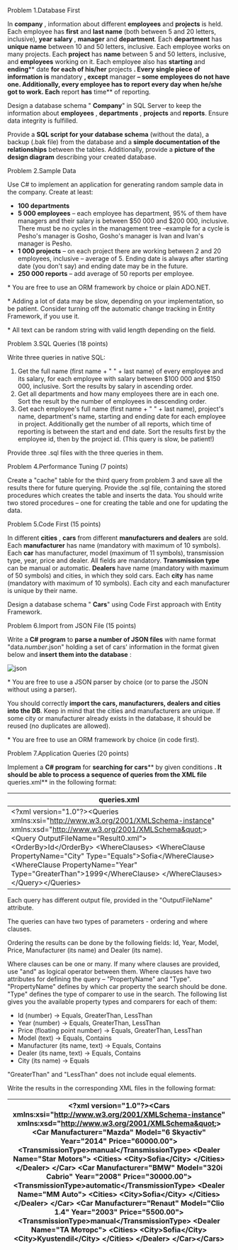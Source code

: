 
Problem 1.Database First 

In **company** , information about different **employees** and **projects** is held. Each employee has **first** and **last name** (both between 5 and 20 letters, inclusive), **year salary** , **manager** and **department**. Each **department** has **unique name** between 10 and 50 letters, inclusive. Each employee works on many projects. Each **project** has **name** between 5 and 50 letters, inclusive, and **employees** working on it. Each employee also has **starting** and **ending**** date **for each of his/her** projects **. Every single piece of information is** mandatory **, except** manager **– some employees do not have one. Additionally, every employee has to report every day when he/she got to work. Each** report **has** time** of reporting.

Design a database schema &quot; **Company**&quot; in SQL Server to keep the information about **employees** , **departments** , **projects** and **reports**. Ensure data integrity is fulfilled.

Provide a **SQL script for your database schema** (without the data), a backup (.bak file) from the database and a **simple documentation of the relationships** between the tables. Additionally, provide a **picture of the design diagram** describing your created database.

Problem 2.Sample Data 

Use C# to implement an application for generating random sample data in the company. Create at least:

- **100 departments**
- **5 000 employees** – each employee has department, 95% of them have managers and their salary is between $50 000 and $200 000, inclusive. There must be no cycles in the management tree –example for a cycle is Pesho&#39;s manager is Gosho, Gosho&#39;s manager is Ivan and Ivan&#39;s manager is Pesho.
- **1 000 projects** – on each project there are working between 2 and 20 employees, inclusive – average of 5. Ending date is always after starting date (you don&#39;t say) and ending date may be in the future.
- **250 000 reports** – add average of 50 reports per employee.

\* You are free to use an ORM framework by choice or plain ADO.NET.

\* Adding a lot of data may be slow, depending on your implementation, so be patient. Consider turning off the automatic change tracking in Entity Framework, if you use it.

\* All text can be random string with valid length depending on the field.

Problem 3.SQL Queries (18 points)

Write three queries in native SQL:

1. Get the full name (first name + &quot; &quot; + last name) of every employee and its salary, for each employee with salary between $100 000 and $150 000, inclusive. Sort the results by salary in ascending order.
2. Get all departments and how many employees there are in each one. Sort the result by the number of employees in descending order.
3. Get each employee&#39;s full name (first name + &quot; &quot; + last name), project&#39;s name, department&#39;s name, starting and ending date for each employee in project. Additionally get the number of all reports, which time of reporting is between the start and end date. Sort the results first by the employee id, then by the project id. (This query is slow, be patient!)

Provide three .sql files with the three queries in them.

Problem 4.Performance Tuning (7 points)

Create a &quot;cache&quot; table for the third query from problem 3 and save all the results there for future querying. Provide the .sql file, containing the stored procedures which creates the table and inserts the data. You should write two stored procedures – one for creating the table and one for updating the data.

Problem 5.Code First (15 points)

In different **cities** , **cars** from different **manufacturers and dealers** are sold. Each **manufacturer** has name (mandatory with maximum of 10 symbols). Each **car** has manufacturer, model (maximum of 11 symbols), transmission type, year, price and dealer. All fields are mandatory. **Transmission type** can be manual or automatic. **Dealers** have name (mandatory with maximum of 50 symbols) and cities, in which they sold cars. Each **city** has name (mandatory with maximum of 10 symbols). Each city and each manufacturer is unique by their name.

Design a database schema &quot; **Cars**&quot; using Code First approach with Entity Framework.

Problem 6.Import from JSON File (15 points)

Write a **C# program** to **parse a number of JSON files** with name format &quot;data._number_.json&quot; holding a set of cars&#39; information in the format given below and **insert them into the database** :

![json](https://user-images.githubusercontent.com/12698693/28158090-3f66d7fc-67c1-11e7-960e-17ab937319f4.jpg)

\* You are free to use a JSON parser by choice (or to parse the JSON without using a parser).

You should correctly **import the cars, manufacturers, dealers and cities into the DB**. Keep in mind that the cities and manufacturers are unique. If some city or manufacturer already exists in the database, it should be reused (no duplicates are allowed).

\* You are free to use an ORM framework by choice (in code first).

Problem 7.Application Queries (20 points)

Implement a **C# program** for **searching for cars**** by given conditions **. It should be able to process a sequence of queries from the XML file** queries.xml** in the following format:

| **queries.xml** |
| --- |
| &lt;?xml version=&quot;1.0&quot;?&gt;&lt;Queries xmlns:xsi=&quot;http://www.w3.org/2001/XMLSchema-instance&quot; xmlns:xsd=&quot;http://www.w3.org/2001/XMLSchema&quot;&gt;  &lt;Query OutputFileName=&quot;Result0.xml&quot;&gt;    &lt;OrderBy&gt;Id&lt;/OrderBy&gt;    &lt;WhereClauses&gt;      &lt;WhereClause PropertyName=&quot;City&quot; Type=&quot;Equals&quot;&gt;Sofia&lt;/WhereClause&gt;      &lt;WhereClause PropertyName=&quot;Year&quot; Type=&quot;GreaterThan&quot;&gt;1999&lt;/WhereClause&gt;    &lt;/WhereClauses&gt;  &lt;/Query&gt;&lt;/Queries&gt; |

Each query has different output file, provided in the &quot;OutputFileName&quot; attribute.

The queries can have two types of parameters - ordering and where clauses.

Ordering the results can be done by the following fields: Id, Year, Model, Price, Manufacturer (its name) and Dealer (its name).

Where clauses can be one or many. If many where clauses are provided, use &quot;and&quot; as logical operator between them. Where clauses have two attributes for defining the query – &quot;PropertyName&quot; and &quot;Type&quot;. &quot;PropertyName&quot; defines by which car property the search should be done. &quot;Type&quot; defines the type of comparer to use in the search. The following list gives you the available property types and comparers for each of them:

- Id (number) -&gt; Equals, GreaterThan, LessThan
- Year (number) -&gt; Equals, GreaterThan, LessThan
- Price (floating point number) -&gt; Equals, GreaterThan, LessThan
- Model (text) -&gt; Equals, Contains
- Manufacturer (its name, text) -&gt; Equals, Contains
- Dealer (its name, text) -&gt; Equals, Contains
- City (its name) -&gt; Equals

&quot;GreaterThan&quot; and &quot;LessThan&quot; does not include equal elements.

Write the results in the corresponding XML files in the following format:

| &lt;?xml version=&quot;1.0&quot;?&gt;&lt;Cars xmlns:xsi=&quot;http://www.w3.org/2001/XMLSchema-instance&quot; xmlns:xsd=&quot;http://www.w3.org/2001/XMLSchema&quot;&gt;  &lt;Car Manufacturer=&quot;Mazda&quot; Model=&quot;6 Skyactiv&quot; Year=&quot;2014&quot; Price=&quot;60000.00&quot;&gt;    &lt;TransmissionType&gt;manual&lt;/TransmissionType&gt;    &lt;Dealer Name=&quot;Star Motors&quot;&gt;      &lt;Cities&gt;        &lt;City&gt;Sofia&lt;/City&gt;      &lt;/Cities&gt;    &lt;/Dealer&gt;  &lt;/Car&gt;  &lt;Car Manufacturer=&quot;BMW&quot; Model=&quot;320i Cabrio&quot; Year=&quot;2008&quot; Price=&quot;30000.00&quot;&gt;    &lt;TransmissionType&gt;automatic&lt;/TransmissionType&gt;    &lt;Dealer Name=&quot;MM Auto&quot;&gt;      &lt;Cities&gt;        &lt;City&gt;Sofia&lt;/City&gt;      &lt;/Cities&gt;    &lt;/Dealer&gt;  &lt;/Car&gt;  &lt;Car Manufacturer=&quot;Renaut&quot; Model=&quot;Clio 1.4&quot; Year=&quot;2003&quot; Price=&quot;5500.00&quot;&gt;    &lt;TransmissionType&gt;manual&lt;/TransmissionType&gt;    &lt;Dealer Name=&quot;TA Моторс&quot;&gt;      &lt;Cities&gt;        &lt;City&gt;Sofia&lt;/City&gt;        &lt;City&gt;Kyustendil&lt;/City&gt;      &lt;/Cities&gt;    &lt;/Dealer&gt;  &lt;/Car&gt;&lt;/Cars&gt; |
| --- |

